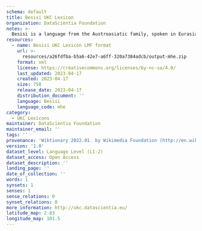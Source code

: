 ```yaml
---
schema: default
title: Besisi UKC Lexicon
organization: DataScientia Foundation
notes: >-
  Besisi is a language from the Austroasiatic family, spoken in Eurasia. The UKC Lexicon of Besisi is represented as a lexico-semantic network. It consists of words, word senses, synsets, as well as sense-level and synset-level relationships.
resources:
  - name: Besisi UKC Lexicon LMF format
    url: >-
      resources/a26fdfba-b5a6-42e7-a6ff-320a7384adcb/output-mhe.zip
    format: xml
    license: https://creativecommons.org/licenses/by-nc-sa/4.0/
    last_updated: 2023-04-17
    created: 2023-04-17
    size: 750
    release_date: 2023-04-17
    distribution_document: ''
    language: Besisi
    language_code: mhe
category:
  - UKC Lexicons
maintainer: DataScientia Foundation
maintainer_email: ''
tags: ''
provenance: 'Wiktionary 2022.01. by Wikimedia Foundation (http://en.wiktionary.org); Princeton WordNet 2.1 by Princeton University (https://wordnet.princeton.edu)'
version: '1.0'
dataset_level: Language Level (L1-2)
dataset_access: Open Access
dataset_description: ''
landing_page: ''
date_of_collection: ''
words: 1
synsets: 1
senses: 1
sense_relations: 0
synset_relations: 0
more_information: http://ukc.datascientia.eu/
latitude_map: 2.83
longitude_map: 101.5
---
```

